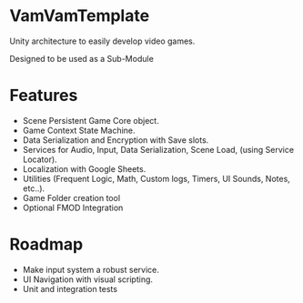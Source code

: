# VamVamTemplate
Unity architecture to easily develop video games.

Designed to be used as a Sub-Module

# Features
- Scene Persistent Game Core object.
- Game Context State Machine.
- Data Serialization and Encryption with Save slots.
- Services for Audio, Input, Data Serialization, Scene Load,  (using Service Locator).
- Localization with Google Sheets.
- Utilities (Frequent Logic, Math, Custom logs, Timers, UI Sounds, Notes, etc..).
- Game Folder creation tool
- Optional FMOD Integration

# Roadmap
- Make input system a robust service.
- UI Navigation with visual scripting.
- Unit and integration tests
